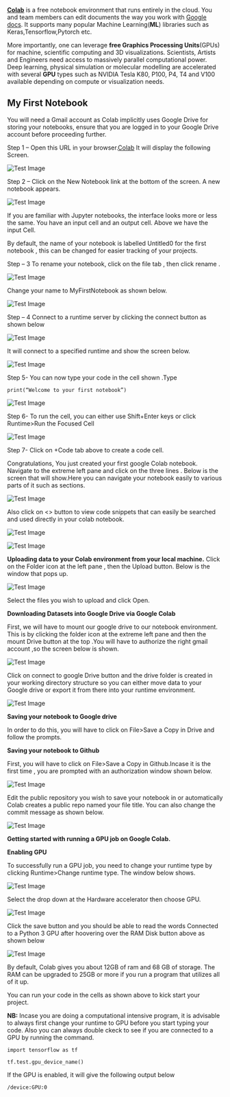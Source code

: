 **[Colab](https://colab.research.google.com)** is a free notebook environment that runs entirely in the cloud. You and team members can edit documents the way you work with [Google docs](https://docs.google.com). It supports many popular Machine Learning(**ML**) libraries such as Keras,Tensorflow,Pytorch etc.

More importantly, one can leverage **free Graphics Processing Units**(GPUs) for machine, scientific computing and 3D visualizations. Scientists, Artists and Engineers need access to massively parallel computational power. Deep learning, physical simulation or molecular modelling are accelerated with several **GPU** types such as NVIDIA Tesla K80, P100, P4, T4 and V100 available depending on compute or visualization needs.

My First Notebook
------------------

You will need a Gmail account as Colab implicitly uses Google Drive for storing your notebooks, ensure that you are logged in to your Google Drive account before proceeding further.

Step 1 – Open this URL in your browser.[Colab](https://colab.research.google.com) It will display the following Screen.

![Test Image](./images/1.PNG "Test Title")

Step 2 – Click on the New Notebook link at the bottom of the screen. A new notebook appears.

![Test Image](./images/2.PNG "Test Title")


If you are familiar with Jupyter notebooks, the interface looks more or less the same. You have an input cell and an output cell. Above we have the input Cell.

By default, the name of your notebook is labelled Untitled0 for the first notebook , this can be changed for easier tracking of your projects.

Step – 3 To rename your notebook, click on the file tab , then click rename . 

![Test Image](./images/3.png "Test Title")

Change your name to MyFirstNotebook as shown below.

![Test Image](./images/4.png "Test Title")

Step – 4 Connect to a runtime server by clicking the connect button as shown below

![Test Image](./images/5.png "Test Title")

It will connect to a specified runtime and show the screen below.

![Test Image](./images/6.png "Test Title")

Step 5- You can now type your code in the cell shown .Type

`print(“Welcome to your first notebook”)`

![Test Image](./images/7.png "Test Title")

Step 6- To run the cell, you can either use Shift+Enter keys or click Runtime>Run the Focused Cell

![Test Image](./images/8.png "Test Title")

Step 7- Click on +Code tab above to create a code cell. 

Congratulations, You just created your first google Colab notebook. Navigate  to the extreme left pane and click on the three lines . Below is the screen that will show.Here you can navigate your notebook easily to various parts of it such as sections.

![Test Image](./images/9.png "Test Title")

Also click on <> button  to view code snippets that can easily be searched and used directly in your colab notebook.

![Test Image](./images/10.png "Test Title")

![Test Image](./images/11.png "Test Title")

**Uploading data to your Colab environment from your local machine.**
Click on the Folder icon at the left pane , then the Upload button. Below is the window that pops up.

![Test Image](./images/12.png "Test Title")

Select the files you wish to upload and click Open.

**Downloading Datasets into Google Drive via Google Colab**

First, we will have to mount our google drive to our notebook environment. This is by clicking the folder icon at the extreme left pane and then the mount Drive button at the top .You will have to authorize the right gmail account ,so the screen below is shown.

![Test Image](./images/13.png "Test Title")

Click on connect to google Drive button and the drive folder is created in your working directory structure so you can either move data to your Google drive or export it from there into your runtime environment.

![Test Image](./images/14.png "Test Title")

**Saving your notebook to Google drive**

In order to do this, you will have to click on File>Save a Copy in Drive and follow the prompts.

**Saving your notebook to Github**

First, you will have to click on File>Save a Copy in Github.Incase it is the first time , you are prompted with an authorization window  shown below.

![Test Image](./images/15.png "Test Title")

Edit the public repository you wish to save your notebook in or automatically Colab creates a public repo named your file title. You can also change the commit message as shown below.

![Test Image](./images/16.png "Test Title")

**Getting started with running a GPU job on Google Colab.**

**Enabling GPU**

To successfully run a GPU job, you need to change your runtime type by clicking Runtime>Change runtime type. The window below shows.

![Test Image](./images/17.png "Test Title")

Select the drop down at the Hardware accelerator then choose GPU.

![Test Image](./images/18.png "Test Title")

Click the save button and you should be able to read the words Connected to a Python 3 GPU after hoovering over the RAM Disk button above as shown below

![Test Image](./images/19.png "Test Title")

By default, Colab gives you about 12GB of ram and 68 GB of storage. The RAM can be upgraded to 25GB or more if you run a program that utilizes all of it up.

You can run your code in the cells as shown above to kick start your project.

**NB:** Incase you are doing a  computational intensive program, it is advisable to always first change your runtime to GPU before you start typing your code. Also you can always double ckeck to see if you are connected to a GPU by running the command.

`import tensorflow as tf`

`tf.test.gpu_device_name()`

If the GPU is enabled, it will give the following output below


`/device:GPU:0`
